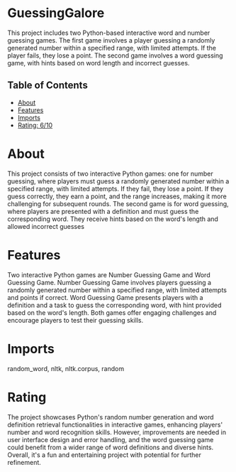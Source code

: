 # GuessingGalore

This project includes two Python-based interactive word and number guessing games. The first game involves a player guessing a randomly generated number within a specified range, with limited attempts. If the player fails, they lose a point. The second game involves a word guessing game, with hints based on word length and incorrect guesses.

## Table of Contents

- [About](#about)
- [Features](#features)
- [Imports](#Imports)
- [Rating: 6/10](#Rating)

# About

This project consists of two interactive Python games: one for number guessing, where players must guess a randomly generated number within a specified range, with limited attempts. If they fail, they lose a point. If they guess correctly, they earn a point, and the range increases, making it more challenging for subsequent rounds. The second game is for word guessing, where players are presented with a definition and must guess the corresponding word. They receive hints based on the word's length and allowed incorrect guesses

# Features

Two interactive Python games are Number Guessing Game and Word Guessing Game. Number Guessing Game involves players guessing a randomly generated number within a specified range, with limited attempts and points if correct. Word Guessing Game presents players with a definition and a task to guess the corresponding word, with hint provided based on the word's length. Both games offer engaging challenges and encourage players to test their guessing skills.

# Imports

random_word, nltk, nltk.corpus, random

# Rating

The project showcases Python's random number generation and word definition retrieval functionalities in interactive games, enhancing players' number and word recognition skills. However, improvements are needed in user interface design and error handling, and the word guessing game could benefit from a wider range of word definitions and diverse hints. Overall, it's a fun and entertaining project with potential for further refinement.

